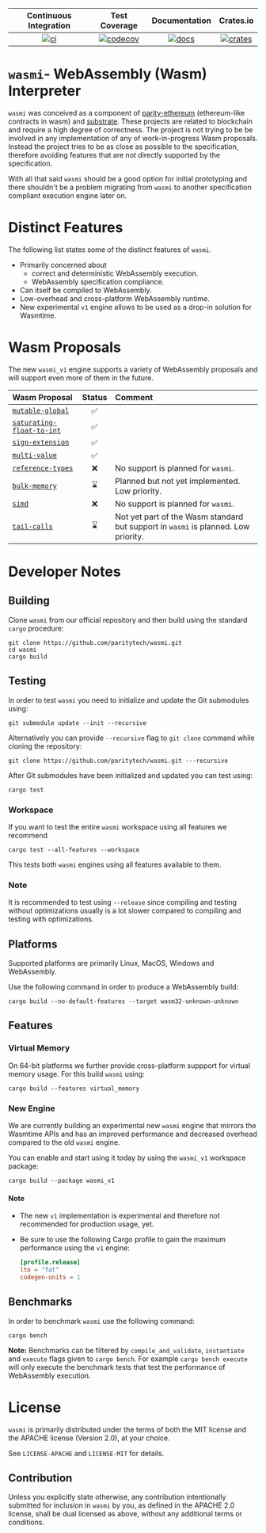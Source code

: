 
| Continuous Integration |     Test Coverage    |  Documentation   |      Crates.io       |
|:----------------------:|:--------------------:|:----------------:|:--------------------:|
| [![ci][1]][2]          | [![codecov][5]][6]   | [![docs][9]][10] | [![crates][11]][12]  |

[1]: https://github.com/paritytech/wasmi/workflows/Rust%20-%20Continuous%20Integration/badge.svg?branch=master
[2]: https://github.com/paritytech/wasmi/actions?query=workflow%3A%22Rust+-+Continuous+Integration%22+branch%3Amaster
[5]: https://codecov.io/gh/paritytech/wasmi/branch/master/graph/badge.svg
[6]: https://codecov.io/gh/paritytech/wasmi/branch/master
[9]: https://docs.rs/wasmi/badge.svg
[10]: https://docs.rs/wasmi
[11]: https://img.shields.io/crates/v/wasmi.svg
[12]: https://crates.io/crates/wasmi

[license-mit-badge]: https://img.shields.io/badge/license-MIT-blue.svg
[license-apache-badge]: https://img.shields.io/badge/license-APACHE-orange.svg

# `wasmi`- WebAssembly (Wasm) Interpreter

`wasmi` was conceived as a component of [parity-ethereum](https://github.com/paritytech/parity-ethereum) (ethereum-like contracts in wasm) and [substrate](https://github.com/paritytech/substrate). These projects are related to blockchain and require a high degree of correctness. The project is not trying to be be involved in any implementation of any of work-in-progress Wasm proposals. Instead the project tries to be as close as possible to the specification, therefore avoiding features that are not directly supported by the specification.

With all that said `wasmi` should be a good option for initial prototyping and there shouldn't be a problem migrating from `wasmi` to another specification compliant execution engine later on.

# Distinct Features

The following list states some of the distinct features of `wasmi`.

- Primarily concerned about
    - correct and deterministic WebAssembly execution.
    - WebAssembly specification compliance.
- Can itself be compiled to WebAssembly.
- Low-overhead and cross-platform WebAssembly runtime.
- New experimental `v1` engine allows to be used as a drop-in solution for Wasmtime.

# Wasm Proposals

The new `wasmi_v1` engine supports a variety of WebAssembly proposals and will support even more of them in the future.

| Wasm Proposal | Status | Comment |
|:--|:--:|:--|
| [`mutable-global`] | ✅ | |
| [`saturating-float-to-int`] | ✅ | |
| [`sign-extension`] | ✅ | |
| [`multi-value`] | ✅ | |
| [`reference-types`] | ❌ | No support is planned for `wasmi`. |
| [`bulk-memory`] | ⌛ | Planned but not yet implemented. Low priority. |
| [`simd`] | ❌ | No support is planned for `wasmi`. |
| [`tail-calls`] | ⌛ | Not yet part of the Wasm standard but support in `wasmi` is planned. Low priority. |

[`mutable-global`]: https://github.com/WebAssembly/mutable-global
[`saturating-float-to-int`]: https://github.com/WebAssembly/nontrapping-float-to-int-conversions
[`sign-extension`]: https://github.com/WebAssembly/sign-extension-ops
[`multi-value`]: https://github.com/WebAssembly/multi-value
[`reference-types`]: https://github.com/WebAssembly/reference-types
[`bulk-memory`]: https://github.com/WebAssembly/bulk-memory-operations
[`simd` ]: https://github.com/webassembly/simd
[`tail-calls`]: https://github.com/WebAssembly/tail-call

# Developer Notes

## Building

Clone `wasmi` from our official repository and then build using the standard `cargo` procedure:

```
git clone https://github.com/paritytech/wasmi.git
cd wasmi
cargo build
```

## Testing

In order to test `wasmi` you need to initialize and update the Git submodules using:

```
git submodule update --init --recursive
```

Alternatively you can provide `--recursive` flag to `git clone` command while cloning the repository:

```
git clone https://github.com/paritytech/wasmi.git ---recursive
```

After Git submodules have been initialized and updated you can test using:

```
cargo test
```

### Workspace

If you want to test the entire `wasmi` workspace using all features we recommend

```
cargo test --all-features --workspace
```

This tests both `wasmi` engines using all features available to them.

### Note

It is recommended to test using `--release` since compiling and testing without optimizations
usually is a lot slower compared to compiling and testing with optimizations.

## Platforms

Supported platforms are primarily Linux, MacOS, Windows and WebAssembly.

Use the following command in order to produce a WebAssembly build:

```
cargo build --no-default-features --target wasm32-unknown-unknown
```

## Features

### Virtual Memory

On 64-bit platforms we further provide cross-platform suppport for virtual memory usage.
For this build `wasmi` using:

```
cargo build --features virtual_memory
```

### New Engine

We are currently building an experimental new `wasmi` engine that mirrors the Wasmtime APIs
and has an improved performance and decreased overhead compared to the old `wasmi` engine.

You can enable and start using it today by using the `wasmi_v1` workspace package:

```
cargo build --package wasmi_v1
```

#### Note

- The new `v1` implementation is experimental and therefore not
  recommended for production usage, yet.
- Be sure to use the following Cargo profile to gain the maximum
  performance using the `v1` engine:

  ```toml
  [profile.release]
  lto = "fat"
  codegen-units = 1
  ```


## Benchmarks

In order to benchmark `wasmi` use the following command:

```
cargo bench
```

**Note:** Benchmarks can be filtered by `compile_and_validate`,
`instantiate` and `execute` flags given to `cargo bench`.
For example `cargo bench execute` will only execute the benchmark
tests that test the performance of WebAssembly execution.

# License

`wasmi` is primarily distributed under the terms of both the MIT
license and the APACHE license (Version 2.0), at your choice.

See `LICENSE-APACHE` and `LICENSE-MIT` for details.

## Contribution

Unless you explicitly state otherwise, any contribution intentionally submitted
for inclusion in `wasmi` by you, as defined in the APACHE 2.0 license, shall be
dual licensed as above, without any additional terms or conditions.
